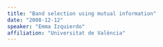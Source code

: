 ```yaml
---
title: "Band selection using mutual information"
date: "2008-12-12"
speaker: "Emma Izquierdo"
affiliation: "Universitat de València"
---
```


